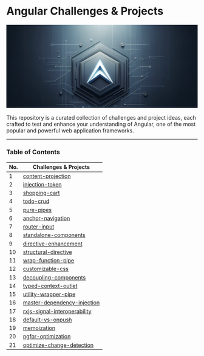 # Angular Challenges & Projects

![headline](readme/headline.png)

This repository is a curated collection of challenges and project ideas, each crafted to test and enhance your understanding of Angular, one of the most popular and powerful web application frameworks.

---
### Table of Contents

| No. | Challenges & Projects |
|---- | ---------
|1 | [content-projection](https://github.com/tugrulaltun/angular-challenges-and-projects/tree/main/content-projection)|
|2 | [injection-token](https://github.com/tugrulaltun/angular-challenges-and-projects/tree/main/injection-token)|
|3 | [shopping-cart](https://github.com/tugrulaltun/angular-challenges-and-projects/tree/main/shopping-cart)|
|4 | [todo-crud](https://github.com/tugrulaltun/angular-challenges-and-projects/tree/main/todo-crud)|
|5 | [pure-pipes](https://github.com/tugrulaltun/angular-challenges-and-projects/tree/main/pure-pipes)|
|6 | [anchor-navigation](https://github.com/tugrulaltun/angular-challenges-and-projects/tree/main/anchor-navigation)|
|7 | [router-input](https://github.com/tugrulaltun/angular-challenges-and-projects/tree/main/router-input)|
|8 | [standalone-components](https://github.com/tugrulaltun/angular-challenges-and-projects/tree/main/standalone-components)|
|9 | [directive-enhancement](https://github.com/tugrulaltun/angular-challenges-and-projects/tree/main/directive-enhancement)|
|10 | [structural-directive](https://github.com/tugrulaltun/angular-challenges-and-projects/tree/main/structural-directive)|
|11 | [wrap-function-pipe](https://github.com/tugrulaltun/angular-challenges-and-projects/tree/main/wrap-function-pipe)|
|12 | [customizable-css](https://github.com/tugrulaltun/angular-challenges-and-projects/tree/main/customizable-css)|
|13 | [decoupling-components](https://github.com/tugrulaltun/angular-challenges-and-projects/tree/main/decoupling-components)|
|14 | [typed-context-outlet](https://github.com/tugrulaltun/angular-challenges-and-projects/tree/main/typed-context-outlet)|
|15 | [utility-wrapper-pipe](https://github.com/tugrulaltun/angular-challenges-and-projects/tree/main/utility-wrapper-pipe)|
|16 | [master-dependency-injection](https://github.com/tugrulaltun/angular-challenges-and-projects/tree/main/master-dependency-injection)|
|17 | [rxjs-signal-interoperability](https://github.com/tugrulaltun/angular-challenges-and-projects/tree/main/rxjs-signal-interoperability)|
|18 | [default-vs-onpush](https://github.com/tugrulaltun/angular-challenges-and-projects/tree/main/default-vs-onpush)|
|19 | [memoization](https://github.com/tugrulaltun/angular-challenges-and-projects/tree/main/memoization)|
|20 | [ngfor-optimization](https://github.com/tugrulaltun/angular-challenges-and-projects/tree/main/ngfor-optimization)|
|21 | [optimize-change-detection](https://github.com/tugrulaltun/angular-challenges-and-projects/tree/main/optimize-change-detection)|

